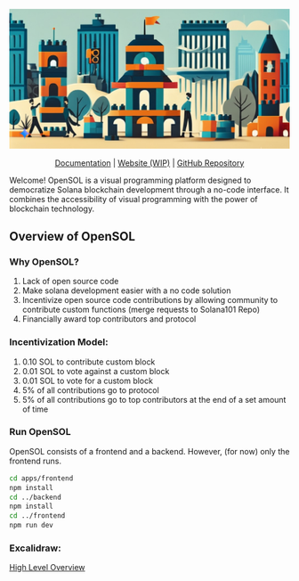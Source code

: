 [![OpenSOL](./images/cover.jpg)]()
<p align="center">
  <a href="https://github.com/nathanliow/opensol/wiki">Documentation</a> |
  <a href="https://opensol.dev">Website (WIP)</a> |
  <a href="https://github.com/nathanliow/opensol">GitHub Repository</a>
</p>
Welcome! OpenSOL is a visual programming platform designed to democratize Solana blockchain development through a no-code interface. It combines the accessibility of visual programming with the power of blockchain technology.



## Overview of OpenSOL
### Why OpenSOL? #
1. Lack of open source code
2. Make solana development easier with a no code solution
3. Incentivize open source code contributions by allowing community to contribute custom functions (merge requests to Solana101 Repo)
4. Financially award top contributors and protocol

### Incentivization Model: #
1. 0.10 SOL to contribute custom block
2. 0.01 SOL to vote against a custom block 
3. 0.01 SOL to vote for a custom block
4. 5% of all contributions go to protocol
5. 5% of all contributions go to top contributors at the end of a set amount of time

### Run OpenSOL
OpenSOL consists of a frontend and a backend. However, (for now) only the frontend runs.

```bash
cd apps/frontend
npm install
cd ../backend
npm install
cd ../frontend
npm run dev
```


### Excalidraw: #
[High Level Overview](https://excalidraw.com/#json=t6JWm9eFhLqf2c03cq2xP,4i0dgz-U3R09hsx6_pBMBQ)
